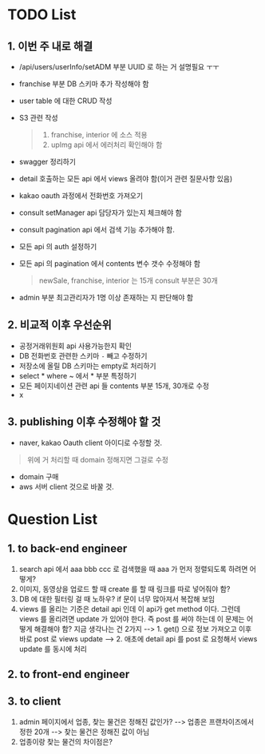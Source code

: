 # TODO List

## 1. 이번 주 내로 해결

* /api/users/userInfo/setADM 부분 UUID 로 하는 거 설명필요 ㅜㅜ

* franchise 부분 DB 스키마 추가 작성해야 함

* user table 에 대한 CRUD 작성

* S3 관련 작성
  > 1. franchise, interior 에 소스 적용
  > 2. upImg api 에서 에러처리 확인해야 함

* swagger 정리하기
* detail 호출하는 모든 api 에서 views 올려야 함(이거 관련 질문사항 있음)
* kakao oauth 과정에서 전화번호 가져오기
* consult setManager api 담당자가 있는지 체크해야 함
* consult pagination api 에서 검색 기능 추가해야 함.
* 모든 api 의 auth 설정하기

* 모든 api 의 pagination 에서 contents 변수 갯수 수정해야 함
  > newSale, franchise, interior 는 15개
  > consult 부분은 30개

* admin 부분 최고관리자가 1명 이상 존재하는 지 판단해야 함

## 2. 비교적 이후 우선순위

* 공정거래위원회 api 사용가능한지 확인
* DB 전화번호 관련한 스키마 `-` 빼고 수정하기
* 저장소에 올릴 DB 스키마는 empty로 처리하기
* select * where ~ 에서 * 부분 특정하기
* 모든 페이지네이션 관련 api 들 contents 부분 15개, 30개로 수정
* x

## 3. publishing 이후 수정해야 할 것

* naver, kakao Oauth client 아이디로 수정할 것.
 > 위에 거 처리할 때 domain 정해지면 그걸로 수정

* domain 구매
* aws 서버 client 것으로 바꿀 것.

# Question List

## 1. to back-end engineer

1. search api 에서 aaa bbb ccc 로 검색했을 때 aaa 가 먼저 정렬되도록 하려면 어떻게?
2. 이미지, 동영상을 업로드 할 때 create 를 할 때 링크를 따로 넣어줘야 함?
3. DB 에 대한 필터링 걸 때 노하우? if 문이 너무 많아져서 복잡해 보임
4. views 를 올리는 기준은 detail api 인데 이 api가 get method 이다. 그런데 views 를 올리려면 update 가 있어야 한다. 즉 post 를 써야 하는데 이 문제는 어떻게 해결해야 함? 지금 생각나는 건 2가지
--> 1. get() 으로 정보 가져오고 이후 바로 post 로 views update
--> 2. 애초에 detail api 를 post 로 요청해서 views update 를 동시에 처리

## 2. to front-end engineer

## 3. to client

1. admin 페이지에서 업종, 찾는 물건은 정해진 값인가?
    --> 업종은 프랜차이즈에서 정한 20개
    --> 찾는 물건은 정해진 값이 아님
2. 업종이랑 찾는 물건의 차이점은?
